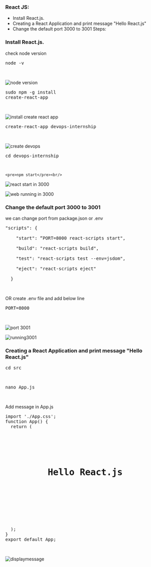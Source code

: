 ### React JS:
 - Install React.js.
 - Creating a React Application and print message "Hello React.js"
 - Change the default port 3000 to 3001
 Steps:
### Install React.js.<br/>
check node version
    <pre>node -v</pre><br/>

![node version](https://user-images.githubusercontent.com/53372486/141771666-9614a20e-a541-4536-920c-fe0755db7f08.png)<br/>
    <pre>sudo npm -g install create-react-app</pre><br/>

![install create react app](https://user-images.githubusercontent.com/53372486/141771700-afbeb883-f2d1-4749-adcd-ee9db0988af2.png)<br/>

  <pre>create-react-app devops-internship</pre><br/>

![create devops](https://user-images.githubusercontent.com/53372486/141771712-772f733c-5c87-4b55-bdec-52fac31c1232.png)<br/>

  <pre>cd devops-internship</pre><br/>
    <pre>npm start</pre><br/>

![react start in 3000](https://user-images.githubusercontent.com/53372486/141771747-0a5261a7-0953-4a3c-b732-e6f342ef842f.png)<br/>

![web running in 3000](https://user-images.githubusercontent.com/53372486/141771757-633854a8-ff0e-4208-9dc3-a7de036d628b.png)<br/>

### Change the default port 3000 to 3001  <br/>
 we can change port from package.json or .env<br/>
   <pre>"scripts": {<br/>
    "start": “PORT=8000 react-scripts start",<br/>
    "build": "react-scripts build",<br/>
    "test": "react-scripts test --env=jsdom",<br/>
    "eject": "react-scripts eject"<br/>
  }</pre><br/>
   OR 
   create .env file and add below line
    <pre>PORT=8000</pre><br/>

![port 3001](https://user-images.githubusercontent.com/53372486/141771778-745a5d07-e80e-4de2-8fda-95a3e73a8576.png)<br/>

![running3001](https://user-images.githubusercontent.com/53372486/141771794-e35e38a1-cf7e-4167-9f9c-19e0fbbfa33a.png)<br/>
### Creating a React Application and print message "Hello React.js"
<pre>cd src</pre><br/>
<pre>nano App.js</pre><br/>
Add message in App.js
<pre>import './App.css';
function App() {
  return (
    <div className="App">
      <header className="App-header">
        <h1>Hello React.js</h1>
      </header>
    </div>
  );
}
export default App;</pre><br/>

![displaymessage](https://user-images.githubusercontent.com/53372486/141771813-371f878a-b361-409c-bbd7-bfd178dac967.png)
